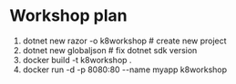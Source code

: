 # Workshop plan

1. dotnet new razor -o k8workshop # create new project
2. dotnet new globaljson # fix dotnet sdk version
2. docker build -t k8workshop .
3. docker run -d -p 8080:80 --name myapp k8workshop